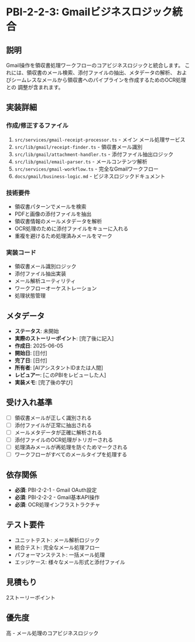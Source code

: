 # PBI-2-2-3: Gmailビジネスロジック統合

## 説明

Gmail操作を領収書処理ワークフローのコアビジネスロジックと統合します。
これには、領収書のメール検索、添付ファイルの抽出、メタデータの解析、
およびシームレスなメールから領収書へのパイプラインを作成するためのOCR処理との
調整が含まれます。

## 実装詳細

### 作成/修正するファイル

1. `src/services/gmail-receipt-processor.ts` - メイン メール処理サービス
2. `src/lib/gmail/receipt-finder.ts` - 領収書メール識別
3. `src/lib/gmail/attachment-handler.ts` - 添付ファイル抽出ロジック
4. `src/lib/gmail/email-parser.ts` - メールコンテンツ解析
5. `src/services/gmail-workflow.ts` - 完全なGmailワークフロー
6. `docs/gmail/business-logic.md` - ビジネスロジックドキュメント

### 技術要件

- 領収書パターンでメールを検索
- PDFと画像の添付ファイルを抽出
- 領収書情報のメールメタデータを解析
- OCR処理のために添付ファイルをキューに入れる
- 重複を避けるため処理済みメールをマーク

### 実装コード

- 領収書メール識別ロジック
- 添付ファイル抽出実装
- メール解析ユーティリティ
- ワークフローオーケストレーション
- 処理状態管理

## メタデータ

- **ステータス**: 未開始
- **実際のストーリーポイント**: [完了後に記入]
- **作成日**: 2025-06-05
- **開始日**: [日付]
- **完了日**: [日付]
- **所有者**: [AIアシスタントIDまたは人間]
- **レビュアー**: [このPBIをレビューした人]
- **実装メモ**: [完了後の学び]

## 受け入れ基準

- [ ] 領収書メールが正しく識別される
- [ ] 添付ファイルが正常に抽出される
- [ ] メールメタデータが正確に解析される
- [ ] 添付ファイルのOCR処理がトリガーされる
- [ ] 処理済みメールが再処理を防ぐためマークされる
- [ ] ワークフローがすべてのメールタイプを処理する

## 依存関係

- **必須**: PBI-2-2-1 - Gmail OAuth設定
- **必須**: PBI-2-2-2 - Gmail基本API操作
- **必須**: OCR処理インフラストラクチャ

## テスト要件

- ユニットテスト: メール解析ロジック
- 統合テスト: 完全なメール処理フロー
- パフォーマンステスト: 一括メール処理
- エッジケース: 様々なメール形式と添付ファイル

## 見積もり

2ストーリーポイント

## 優先度

高 - メール処理のコアビジネスロジック
